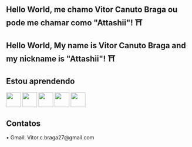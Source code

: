 ## Hello World, me chamo Vitor Canuto Braga ou pode me chamar como "Attashii"! ⛩️
## Hello World, My name is Vitor Canuto Braga and my nickname is "Attashii"! ⛩️

## Estou aprendendo

<img loading="lazy" src="https://cdn.jsdelivr.net/gh/devicons/devicon/icons/java/java-original.svg" width="40" height="40"/> <img loading="lazy" src="https://cdn.jsdelivr.net/gh/devicons/devicon@latest/icons/python/python-original.svg" width="40" height="40"/> <img loading="lazy" src="https://cdn.jsdelivr.net/gh/devicons/devicon@latest/icons/mysql/mysql-original.svg" width="40" height="40"/> <img loading="lazy" src="https://cdn.jsdelivr.net/gh/devicons/devicon@latest/icons/php/php-original.svg" width="40" height="40"/> <img loading="lazy" src="https://cdn.jsdelivr.net/gh/devicons/devicon@latest/icons/amazonwebservices/amazonwebservices-original-wordmark.svg" width="40" height="40"/>


## Contatos

<div>
  • Gmail: Vitor.c.braga27@gmail.com
</div>

<img loading="lazy" href="https://tenor.com/pt-BR/view/solo-leveling-sung-jin-woo-jin-woo-jinwoo-solo-leveling-fight-gif-11367653844143984215"/>

